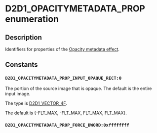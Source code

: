# D2D1_OPACITYMETADATA_PROP enumeration

## Description

Identifiers for properties of the [Opacity metadata effect](https://learn.microsoft.com/windows/desktop/Direct2D/opacity-metadata-effect).

## Constants

### `D2D1_OPACITYMETADATA_PROP_INPUT_OPAQUE_RECT:0`

The portion of the source image that is opaque. The default is the entire input image.

The type is [D2D1_VECTOR_4F](https://learn.microsoft.com/windows/desktop/api/dcommon/ns-dcommon-d2d_vector_4f).

The default is {-FLT_MAX, -FLT_MAX, FLT_MAX, FLT_MAX}.

### `D2D1_OPACITYMETADATA_PROP_FORCE_DWORD:0xffffffff`